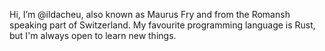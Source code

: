  Hi, I’m @ildacheu, also known as Maurus Fry and from the Romansh speaking part of Switzerland. My favourite programming language is Rust, but I'm always open to learn new things.
